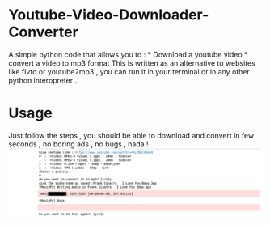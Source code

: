 # Youtube-Video-Downloader-Converter

A simple python code that allows you to :
    * Download a youtube video 
    * convert a video to mp3 format
This is written as an alternative to websites like  flvto or youtube2mp3 , you can run it in your terminal or in any other python interopreter .


# Usage

Just follow the steps , you should be able to download and convert in few seconds , no boring ads , no bugs , nada !
![alt text](https://github.com/montasser-belleh/Youtube-Video-Downloader-Converter/blob/master/exemple.png)
